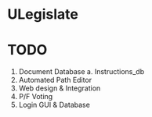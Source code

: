 # ULegislate

# TODO
1. Document Database
  a. Instructions_db
2. Automated Path Editor
3. Web design & Integration
4. P/F Voting
5. Login GUI & Database
